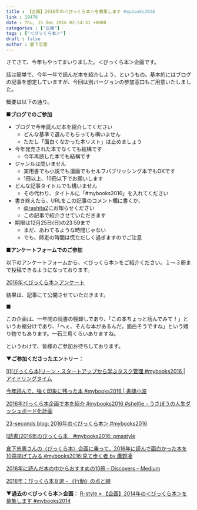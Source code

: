 ```yaml
---
title : 【企画】2016年の＜びっくら本＞を募集します #mybooks2016
link : 19476
date : Thu, 15 Dec 2016 02:54:31 +0000
categories : ["企画"]
tags : ["＜びっくら本＞"]
draft : false
author : 倉下忠憲
---
```


さてさて、今年もやってまいりました。＜びっくら本＞企画です。

話は簡単で、今年一年で読んだ本を紹介しよう、というもの。基本的にはブログの記事を想定していますが、今回は別バージョンの参加窓口もご用意いたしました。

概要は以下の通り。

<strong>■ブログでのご参加</strong>

<ul>
<li>ブログで今年読んだ本を紹介してください
 <ul>
  <li>どんな基準で選んでもらっても構いません</li>
  <li>ただし「面白くなかった本リスト」は止めましょう</li>
 </ul>
</li>
<li>今年発売された本でなくても結構です
 <ul>
  <li>今年再読した本でも結構です</li>
 </ul>
</li>
<li>ジャンルは問いません
 <ul>
  <li>実用書でも小説でも漫画でもセルフパブリッシング本でもOKです</li>
  <li>1冊以上、10冊以下でお願いします</li>
</ul>
</li>
<li>どんな記事タイトルでも構いません
 <ul>
  <li>その代わり、タイトルに「#mybooks2016」を入れてください</li>
 </ul>
</li>
<li>書き終えたら、URLをこの記事のコメント欄に書くか、
 <ul>
  <li><a href="https://twitter.com/rashita2">@rashita2</a>にお知らせください</li>
  <li>この記事で紹介させていただきます</li>
 </ul>
</li>
<li>期限は12月25日(日)の23:59まで
 <ul>
  <li>まだ、あわてるような時間じゃない</li>
  <li>でも、師走の時間は慌ただしく過ぎますのでご注意</li>
 </ul>
</li>
</ul>

<strong>■アンケートフォームでのご参加</strong>

以下のアンケートフォームから、＜びっくら本＞をご紹介ください。１〜３冊まで投稿できるようになっております。

<a href="https://docs.google.com/forms/d/e/1FAIpQLSflZGaoiAaqBk22G-H4L_BL1cUkkMEAiQh-tD7lhPfmb7kxkg/viewform">2016年＜びっくら本＞アンケート</a>

結果は、記事にて公開させていただきます。

<strong>■</strong>

この企画は、一年間の読書の棚卸しであり、「この本ちょっと読んでみて！」というお裾分けであり、「へぇ、そんな本があるんだ。面白そうですね」という贈り物でもあります。一石三鳥くらいありますね。

というわけで、皆様のご参加お待ちしております。

<strong>▼ご参加くださったエントリー：</strong>

<a href="http://idling-time.com/post-3572/">[i][びっくら本]リーン・スタートアップから学ぶタスク管理 #mybooks2016 | アイドリングタイム</a>

<a href="http://sazanami.gekkoh.org/archives/4687">今年読んで、強く印象に残った本 #mybooks2016 | 書肆小波</a>

<a href="http://usabo.hatenadiary.jp/entry/2016/12/23/132134">2016年びっくら本企画で本を紹介 #mybooks2016 #shelfie - うさぼうの人生ダッシュボード化計画</a>

<a href="http://23secblog.blogspot.jp/2016/12/2016-mybooks2016.html">23-seconds blog: 2016年の＜びっくら本＞ #mybooks2016</a>

<a href="http://pmastyle.seesaa.net/article/445238550.html">[読書]2016年のびっくら本　#mybooks2016: pmastyle</a>

<a href="http://www.wildhawkfield.com/2016/12/mybooks2016.html">倉下忠憲さんの〈びっくら本〉企画に乗って、2016年に読んで面白かった本を10冊挙げてみる #mybooks2016:見て歩く者 by 鷹野凌</a>

<a href="https://medium.com/discovers/2016%E5%B9%B4%E3%81%AB%E8%AA%AD%E3%82%93%E3%81%A0%E6%9C%AC%E3%81%AE%E4%B8%AD%E3%81%8B%E3%82%89%E3%81%8A%E3%81%99%E3%81%99%E3%82%81%E3%81%AE10%E5%86%8A-2a076f0c0c90#.15zsgxnig">2016年に読んだ本の中からおすすめの10冊 – Discovers – Medium</a>

<a href="http://kriya.hatenablog.com/entry/2017/01/21/192004">2016年：びっくら本８選 - 《行動》の点と線</a>

<strong>▼過去の＜びっくら本＞企画：</strong>
<a href="https://rashita.net/blog/?p=14962">R-style » 【企画】2014年の＜びっくら本＞を募集します #mybooks2014</a>